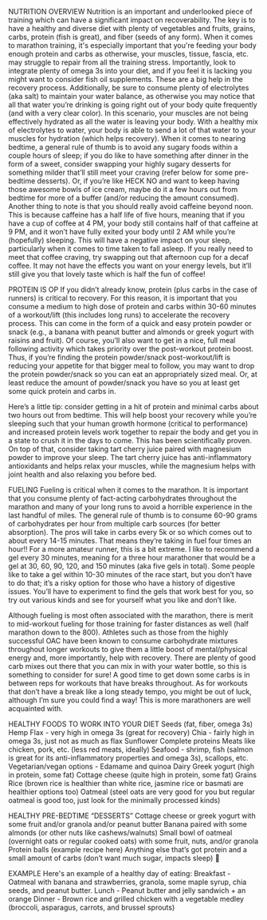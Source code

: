 NUTRITION
OVERVIEW
Nutrition is an important and underlooked piece of training which can have a significant impact on recoverability. The key is to have a healthy and diverse diet with plenty of vegetables and fruits, grains, carbs, protein (fish is great), and fiber (seeds of any form). When it comes to marathon training, it's especially important that you're feeding your body enough protein and carbs as otherwise, your muscles, tissue, fascia, etc. may struggle to repair from all the training stress. Importantly, look to integrate plenty of omega 3s into your diet, and if you feel it is lacking you might want to consider fish oil supplements. These are a big help in the recovery process. Additionally, be sure to consume plenty of electrolytes (aka salt) to maintain your water balance, as otherwise you may notice that all that water you’re drinking is going right out of your body quite frequently (and with a very clear color). In this scenario, your muscles are not being effectively hydrated as all the water is leaving your body. With a healthy mix of electrolytes to water, your body is able to send a lot of that water to your muscles for hydration (which helps recovery). When it comes to nearing bedtime, a general rule of thumb is to avoid any sugary foods within a couple hours of sleep; if you do like to have something after dinner in the form of a sweet, consider swapping your highly sugary desserts for something milder that’ll still meet your craving (refer below for some pre-bedtime desserts). Or, if you’re like HECK NO and want to keep having those awesome bowls of ice cream, maybe do it a few hours out from bedtime for more of a buffer (and/or reducing the amount consumed). Another thing to note is that you should really avoid caffeine beyond noon. This is because caffeine has a half life of five hours, meaning that if you have a cup of coffee at 4 PM, your body still contains half of that caffeine at 9 PM, and it won’t have fully exited your body until 2 AM while you’re (hopefully) sleeping. This will have a negative impact on your sleep, particularly when it comes to time taken to fall asleep. If you really need to meet that coffee craving, try swapping out that afternoon cup for a decaf coffee. It may not have the effects you want on your energy levels, but it’ll still give you that lovely taste which is half the fun of coffee! 

PROTEIN IS OP
If you didn’t already know, protein (plus carbs in the case of runners) is critical to recovery. For this reason, it is important that you consume a medium to high dose of protein and carbs within 30-60 minutes of a workout/lift (this includes long runs) to accelerate the recovery process. This can come in the form of a quick and easy protein powder or snack (e.g., a banana with peanut butter and almonds or greek yogurt with raisins and fruit). Of course, you’ll also want to get in a nice, full meal following activity which takes priority over the post-workout protein boost. Thus, if you’re finding the protein powder/snack post-workout/lift is reducing your appetite for that bigger meal to follow, you may want to drop the protein powder/snack so you can eat an appropriately sized meal. Or, at least reduce the amount of powder/snack you have so you at least get some quick protein and carbs in. 

Here’s a little tip: consider getting in a hit of protein and minimal carbs about two hours out from bedtime. This will help boost your recovery while you’re sleeping such that your human growth hormone (critical to performance) and increased protein levels work together to repair the body and get you in a state to crush it in the days to come. This has been scientifically proven. On top of that, consider taking tart cherry juice paired with magnesium powder to improve your sleep. The tart cherry juice has anti-inflammatory antioxidants and helps relax your muscles, while the magnesium helps with joint health and also relaxing you before bed.

FUELING
Fueling is critical when it comes to the marathon. It is important that you consume plenty of fact-acting carbohydrates throughout the marathon and many of your long runs to avoid a horrible experience in the last handful of miles. The general rule of thumb is to consume 60-90 grams of carbohydrates per hour from multiple carb sources (for better absorption). The pros will take in carbs every 5k or so which comes out to about every 14-15 minutes. That means they’re taking in fuel four times an hour!! For a more amateur runner, this is a bit extreme. I like to recommend a gel every 30 minutes, meaning for a three hour marathoner that would be a gel at 30, 60, 90, 120, and 150 minutes (aka five gels in total). Some people like to take a gel within 10-30 minutes of the race start, but you don’t have to do that; it’s a risky option for those who have a history of digestive issues. You’ll have to experiment to find the gels that work best for you, so try out various kinds and see for yourself what you like and don’t like.

Although fueling is most often associated with the marathon, there is merit to mid-workout fueling for those training for faster distances as well (half marathon down to the 800). Athletes such as those from the highly successful OAC have been known to consume carbohydrate mixtures throughout longer workouts to give them a little boost of mental/physical energy and, more importantly, help with recovery. There are plenty of good carb mixes out there that you can mix in with your water bottle, so this is something to consider for sure! A good time to get down some carbs is in between reps for workouts that have breaks throughout. As for workouts that don’t have a break like a long steady tempo, you might be out of luck, although I’m sure you could find a way! This is more marathoners are well acquainted with.

HEALTHY FOODS TO WORK INTO YOUR DIET
Seeds (fat, fiber, omega 3s)
Hemp
Flax - very high in omega 3s (great for recovery)
Chia - fairly high in omega 3s, just not as much as flax
Sunflower
Complete proteins
Meats like chicken, pork, etc. (less red meats, ideally)
Seafood - shrimp, fish (salmon is great for its anti-inflammatory properties and omega 3s), scallops, etc.
Vegetarian/vegan options - Edamame and quinoa
Dairy
Greek yogurt (high in protein, some fat)
Cottage cheese (quite high in protein, some fat)
Grains
Rice (brown rice is healthier than white rice, jasmine rice or basmati are healthier options too)
Oatmeal (steel oats are very good for you but regular oatmeal is good too, just look for the minimally processed kinds)

HEALTHY PRE-BEDTIME “DESSERTS”
Cottage cheese or greek yogurt with some fruit and/or granola and/or peanut butter
Banana paired with some almonds (or other nuts like cashews/walnuts)
Small bowl of oatmeal (overnight oats or regular cooked oats) with some fruit, nuts, and/or granola
Protein balls (example recipe here)
Anything else that’s got protein and a small amount of carbs (don’t want much sugar, impacts sleep) 🙂

EXAMPLE
Here's an example of a healthy day of eating:
Breakfast - Oatmeal with banana and strawberries, granola, some maple syrup, chia seeds, and peanut butter.
Lunch - Peanut butter and jelly sandwich + an orange
Dinner - Brown rice and grilled chicken with a vegetable medley (broccoli, asparagus, carrots, and brussel sprouts)